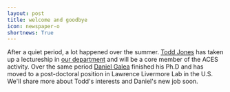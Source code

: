 ```yaml
---
layout: post
title: welcome and goodbye
icon: newspaper-o
shortnews: True
---
```


After a quiet period, a lot happened over the summer. [Todd Jones](/bio/todd) has taken up
a lectureship in [our department](http://reading.ac.uk/computer-science) and will be a core member of the ACES activity. Over the same
period [Daniel Galea](/bio/daniel.md) finished his Ph.D and has moved to a post-doctoral
position in Lawrence Livermore Lab in the U.S.  We'll share more about Todd's interests
and Daniel's new job soon.